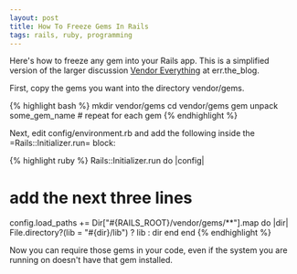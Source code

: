 ```yaml
---
layout: post
title: How To Freeze Gems In Rails
tags: rails, ruby, programming
---
```


Here's how to freeze any gem into your Rails app. This is a simplified
version of the larger discussion
[Vendor Everything](http://errtheblog.com/posts/50-vendor-everything) at
err.the_blog.

First, copy the gems you want into the directory vendor/gems.

{% highlight bash %}
mkdir vendor/gems
cd vendor/gems
gem unpack some_gem_name # repeat for each gem
{% endhighlight %}

Next, edit config/environment.rb and add the following inside the
=Rails::Initializer.run= block:

{% highlight ruby %}
Rails::Initializer.run do |config|
  # add the next three lines
  config.load_paths += Dir["#{RAILS_ROOT}/vendor/gems/**"].map do |dir|
    File.directory?(lib = "#{dir}/lib") ? lib : dir
 end
end
{% endhighlight %}


Now you can require those gems in your code, even if the system you are
running on doesn't have that gem installed.
